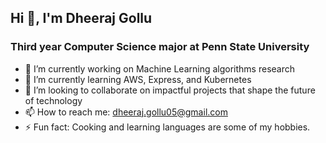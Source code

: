 ## Hi 👋, I'm Dheeraj Gollu
### Third year Computer Science major at Penn State University
<!--
**Dheeraj2005301/Dheeraj2005301** is a ✨ _special_ ✨ repository because its `README.md` (this file) appears on your GitHub profile.

Here are some ideas to get you started:
-->

- 🔭 I’m currently working on Machine Learning algorithms research
- 🌱 I’m currently learning AWS, Express, and Kubernetes
- 👯 I’m looking to collaborate on impactful projects that shape the future of technology
- 📫 How to reach me: dheeraj.gollu05@gmail.com
- ⚡ Fun fact: Cooking and learning languages are some of my hobbies.
